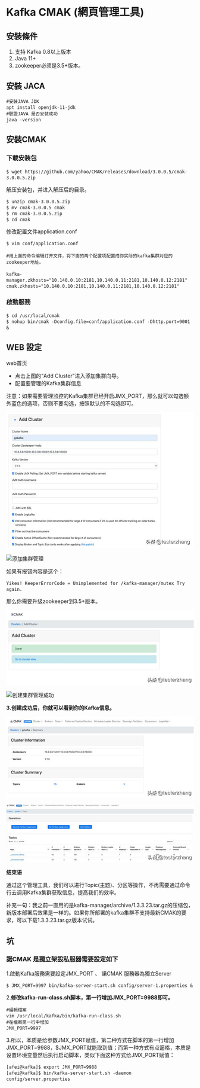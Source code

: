 # Kafka CMAK \(網頁管理工具\)

## 安裝條件

1. 支持 Kafka 0.8以上版本
2. Java 11+
3. zookeeper必须是3.5+版本。

## 安裝 JACA

```text
#安裝JAVA JDK
apt install openjdk-11-jdk
#驗證JAVA 是否安裝成功
java -version
```

## 安裝CMAK

### 下載安裝包

```text
$ wget https://github.com/yahoo/CMAK/releases/download/3.0.0.5/cmak-3.0.0.5.zip 
```

解压安装包，并进入解压后的目录。

```text
$ unzip cmak-3.0.0.5.zip
$ mv cmak-3.0.0.5 cmak
$ rm cmak-3.0.0.5.zip
$ cd cmak
```

修改配置文件application.conf

```text
$ vim conf/application.conf 

#用上面的命令编辑打开文件，将下面的两个配置项配置成你实际的kafka集群对应的zookeeper地址。

kafka-manager.zkhosts="10.140.0.10:2181,10.140.0.11:2181,10.140.0.12:2181" 
cmak.zkhosts="10.140.0.10:2181,10.140.0.11:2181,10.140.0.12:2181"  
```

### 啟動服務

```text
$ cd /usr/local/cmak
$ nohup bin/cmak -Dconfig.file=conf/application.conf -Dhttp.port=9001 &
```

## WEB 設定



web首页

* 点击上图的“Add Cluster"进入添加集群向导。
* 配置要管理的Kafka集群信息

注意：如果需要管理监控的Kafka集群已经开启JMX\_PORT，那么就可以勾选额外蓝色的选项，否则不要勾选，按照默认的不勾选即可。

![](../../../../.gitbook/assets/tu-pian-%20%2819%29.png)

[![](https://s4.51cto.com/oss/202007/27/41e0dc5f12c24dd0b53b35e9c5ffd67d.jpg)](https://s4.51cto.com/oss/202007/27/41e0dc5f12c24dd0b53b35e9c5ffd67d.jpg)添加集群管理

如果有报错内容是这个：

```text
Yikes! KeeperErrorCode = Unimplemented for /kafka-manager/mutex Try again. 
```

那么你需要升级zookeeper到3.5+版本。

![](../../../../.gitbook/assets/tu-pian-%20%2821%29.png)

[![](https://s2.51cto.com/oss/202007/27/30065c1e13dd86a5d7dba341e9eabc23.jpg)](https://s2.51cto.com/oss/202007/27/30065c1e13dd86a5d7dba341e9eabc23.jpg)创建集群管理成功

**3.创建成功后，你就可以看到你的Kafka信息。**

![&#x96C6;&#x7FA4;&#x4FE1;&#x606F;](../../../../.gitbook/assets/tu-pian-%20%2822%29.png)

![&#x5177;&#x4F53;Topic&#x5217;&#x8868;](../../../../.gitbook/assets/tu-pian-%20%2820%29.png)

**结束语**

通过这个管理工具，我们可以进行Topic\(主题\)、分区等操作，不再需要通过命令行去调用Kafka集群获取信息，提高我们的效率。

补充一句：我之前一直用的是kafka-manager/archive/1.3.3.23.tar.gz的压缩包，新版本部署后效果是一样的。如果你所部署的kafka集群不支持最新CMAK的要求，可以下载1.3.3.23.tar.gz版本试试。





## 坑

### 諾CMAK 是獨立架設私服器需要設定如下

1.啟動Kafka服務需要設定JMX\_PORT 、 諾CMAK 服務器為獨立Server

```text
$ JMX_PORT=9997 bin/kafka-server-start.sh config/server-1.properties &
```

2.**修改kafka-run-class.sh脚本，第一行增加JMX\_PORT=9988即可。**

```text
#編輯檔案
vim /usr/local/kafka/bin/kafka-run-class.sh
#在檔案第一行中增加
JMX_PORT=9997
```

3.所以，本质是给参数JMX\_PORT赋值，第二种方式在脚本的第一行增加JMX\_PORT=9988，$JMX\_PORT就能取到值；而第一种方式有点逼格，本质是设置环境变量然后执行启动脚本，类似下面这种方式给JMX\_PORT赋值：

```text
[afei@kafka]$ export JMX_PORT=9988 
[afei@kafka]$ bin/kafka-server-start.sh -daemon config/server.properties 
```

